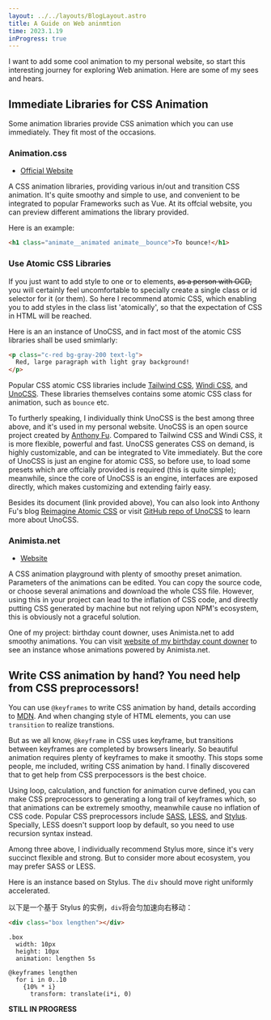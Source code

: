 ```yaml
---
layout: ../../layouts/BlogLayout.astro
title: A Guide on Web aninmtion
time: 2023.1.19
inProgress: true
---
```


I want to add some cool animation to my personal website, so start this interesting journey for exploring Web animation. Here are some of my sees and hears.

## Immediate Libraries for CSS Animation

Some animation libraries provide CSS animation which you can use immediately. They fit most of the occasions.

### Animation.css

- [Official Website](https://animation.style)

A CSS animation libraries, providing various in/out and transition CSS animation. It's quite smoothy and simple to use, and convenient to be integrated to popular Frameworks such as Vue. At its offcial website, you can preview different amimations the library provided.

Here is an example:

```html
<h1 class="animate__animated animate__bounce">To bounce!</h1>
```

### Use Atomic CSS Libraries

If you just want to add style to one or to elements, ~~as a person with OCD,~~ you will certainly feel uncomfortable to specially create a single class or id selector for it (or them). So here I recommend atomic CSS, which enabling you to add styles in the class list 'atomically', so that the expectation of CSS in HTML will be reached.

Here is an an instance of UnoCSS, and in fact most of the atomic CSS libraries shall be used smimlarly:

```html
<p class="c-red bg-gray-200 text-lg">
  Red, large paragraph with light gray background!
</p>
```

Popular CSS atomic CSS libraries include [Tailwind CSS](https://tailwindcss.com), [Windi CSS](https://windicss.org), and [UnoCSS](https://uno.antfu.me). These libraries themselves contains some atomic CSS class for animation, such as `bounce` etc.

To furtherly speaking, I individually think UnoCSS is the best among three above, and it's used in my personal website. UnoCSS is an open source project created by [Anthony Fu](https://antfu.me). Compared to Tailwind CSS and Windi CSS, it is more flexible, powerful and fast. UnoCSS generates CSS on demand, is highly customizable, and can be integrated to Vite immediately. But the core of UnoCSS is just an engine for atomic CSS, so before use, to load some presets which are offcially provided is required (this is quite simple); meanwhile, since the core of UnoCSS is an engine, interfaces are exposed directly, which makes customizing and extending fairly easy.

Besides its document (link provided above), You can also look into Anthony Fu's blog [Reimagine Atomic CSS](https://antfu.me/posts/reimagine-atomic-css) or visit [GitHub repo of UnoCSS](https://github.com/unocss/unocss) to learn more about UnoCSS.

### Animista.net

- [Website](https://animista.net)

A CSS animation playground with plenty of smoothy preset animation. Parameters of the animations can be edited. You can copy the source code, or choose several animations and download the whole CSS file. However, using this in your project can lead to the inflation of CSS code, and directly putting CSS generated by machine but not relying upon NPM's ecosystem, this is obviously not a graceful solution.

One of my project: birthday count downer, uses Animista.net to add smoothy animations. You can visit [website of my birthday count downer](https://birthday-count-downer.netlify.app) to see an instance whose animations powered by Animista.net.

## Write CSS animation by hand? You need help from CSS preprocessors!

You can use `@keyframes` to write CSS animation by hand, details according to [MDN](https://developer.mozilla.org). And when changing style of HTML elements, you can use `transition` to realize transtions.

But as we all know, `@keyframe` in CSS uses keyframe, but transitions between keyframes are completed by browsers linearly. So beautiful animation requires plenty of keyframes to make it smoothy. This stops some people, me included, writing CSS animation by hand. I finally discovered that to get help from CSS prerpocessors is the best choice.

Using loop, calculation, and function for animation curve defined, you can make CSS preprocessors to generating a long trail of keyframes which, so that animations can be extremely smoothy, meanwhile cause no inflation of CSS code. Popular CSS preprocessors include [SASS](https://sass-lang.com), [LESS](https://lesscss.org), and [Stylus](https://stylus-lang.com). Specially, LESS doesn't support loop by default, so you need to use recursion syntax instead.

Among three above, I individually recommend Stylus more, since it's very succinct flexible and strong. But to consider more about ecosystem, you may prefer SASS or LESS.

Here is an instance based on Stylus. The `div` should move right uniformly accelerated.

以下是一个基于 Stylus 的实例，`div`将会匀加速向右移动：

```html
<div class="box lengthen"></div>
```

```stylus
.box
  width: 10px
  height: 10px
  animation: lengthen 5s

@keyframes lengthen
  for i in 0..10
    {10% * i}
      transform: translate(i*i, 0)
```

**STILL IN PROGRESS**
